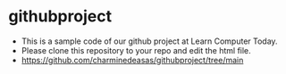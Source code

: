 # githubproject
  * This is a sample code of our github project at Learn Computer Today.
  * Please clone this repository to your repo and edit the html file.
  * https://github.com/charminedeasas/githubproject/tree/main
